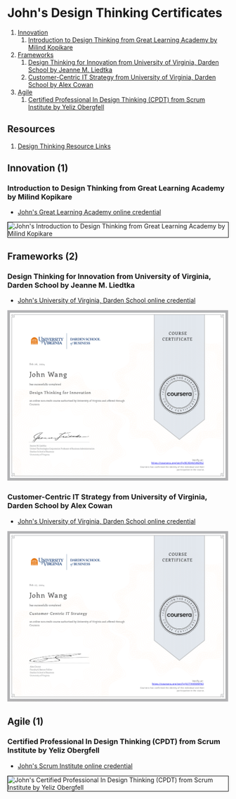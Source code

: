 # John's Design Thinking Certificates
1. [Innovation](#innovation-1)
    1. [Introduction to Design Thinking from Great Learning Academy by Milind Kopikare](#introduction-to-design-thinking-from-great-learning-academy-by-milind-kopikare)
1. [Frameworks](#frameworks-2)
    1. [Design Thinking for Innovation from University of Virginia, Darden School by Jeanne M. Liedtka](#design-thinking-for-innovation-from-university-of-virginia-darden-school-by-jeanne-m-liedtka)
    1. [Customer-Centric IT Strategy from University of Virginia, Darden School by Alex Cowan](#customer-centric-it-strategy-from-university-of-virginia-darden-school-by-alex-cowan)
1. [Agile](#agile-1)
    1. [Certified Professional In Design Thinking (CPDT) from Scrum Institute by Yeliz Obergfell](#certified-professional-in-design-thinking-cpdt-from-scrum-institute-by-yeliz-obergfell)
## Resources

1. [Design Thinking Resource Links](../../links/design-thinking/)
## Innovation (1)
### Introduction to Design Thinking from Great Learning Academy by Milind Kopikare
* [John's Great Learning Academy online credential](https://verify.mygreatlearning.com/verify/IQVEANNH)

<img src="../cert_design-thinking_introduction-to-design-thinking_greatlearning_cert-IQVEANNH_2024-02-24.jpg" alt="John's Introduction to Design Thinking from Great Learning Academy by Milind Kopikare" style="border:1px solid #000000" />

## Frameworks (2)
### Design Thinking for Innovation from University of Virginia, Darden School by Jeanne M. Liedtka
* [John's University of Virginia, Darden School online credential](https://coursera.org/verify/8CKD4USKG9S2)

![John's Design Thinking for Innovation from University of Virginia, Darden School by Jeanne M. Liedtka](cert_design-thinking_design-thinking-for-innovation_uvadarden_cert-8CKD4USKG9S2_2024-02-28.png)

### Customer-Centric IT Strategy from University of Virginia, Darden School by Alex Cowan
* [John's University of Virginia, Darden School online credential](https://coursera.org/verify/JU7THK93NFN3)

![John's Customer-Centric IT Strategy from University of Virginia, Darden School by Alex Cowan](cert_design-thinking_customer-centric-it_uvadarden-alex-cowan_cert-JU7THK93NFN3_2024-02-27.png)

## Agile (1)
### Certified Professional In Design Thinking (CPDT) from Scrum Institute by Yeliz Obergfell
* [John's Scrum Institute online credential](https://www.scrum-institute.org/badges/34525810407940)

<img src="../cert_scrum_ux_scrum-institute_certified-professional-in-design-thinking--cpdt_2023-09-24_cert-34525810407940.png" alt="John's Certified Professional In Design Thinking (CPDT) from Scrum Institute by Yeliz Obergfell" style="border:1px solid #000000" />

